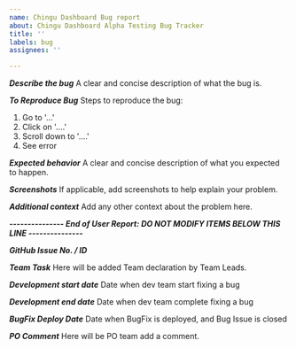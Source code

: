 ```yaml
---
name: Chingu Dashboard Bug report
about: Chingu Dashboard Alpha Testing Bug Tracker
title: ''
labels: bug
assignees: ''

---
```


***Describe the bug***
A clear and concise description of what the bug is.

***To Reproduce Bug***
Steps to reproduce the bug:
1. Go to '...'
2. Click on '....'
3. Scroll down to '....'
4. See error

***Expected behavior***
A clear and concise description of what you expected to happen.

***Screenshots***
If applicable, add screenshots to help explain your problem.


***Additional context***
Add any other context about the problem here.

***--------------- End of User Report: DO NOT MODIFY ITEMS BELOW THIS LINE ---------------***

***GitHub Issue No. / ID***

***Team Task***
Here will be added Team declaration by Team Leads.

***Development start date***
Date when dev team start fixing a bug

***Development end date***
Date when dev team complete fixing a bug

***BugFix Deploy Date***
Date when BugFix is deployed, and Bug Issue is closed

***PO Comment***
Here will be PO team add a comment.
